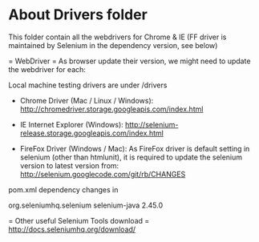 About Drivers folder
============================
This folder contain all the webdrivers for Chrome & IE (FF driver is maintained by Selenium in the dependency version, see below)

= WebDriver =
As browser update their version, we might need to update the webdriver for each:

Local machine testing drivers are under /drivers

- Chrome Driver (Mac / Linux / Windows):
http://chromedriver.storage.googleapis.com/index.html



- IE Internet Explorer (Windows):
http://selenium-release.storage.googleapis.com/index.html



- FireFox Driver (Windows / Mac):
As FireFox driver is default setting in selenium (other than htmlunit), it is required to update the selenium version to latest version from: 
http://selenium.googlecode.com/git/rb/CHANGES

pom.xml dependency changes in
<!-- Selenium -->
<dependency>
    <groupId>org.seleniumhq.selenium</groupId>
    <artifactId>selenium-java</artifactId>
    <version>2.45.0</version>
</dependency>



= Other useful Selenium Tools download =
http://docs.seleniumhq.org/download/